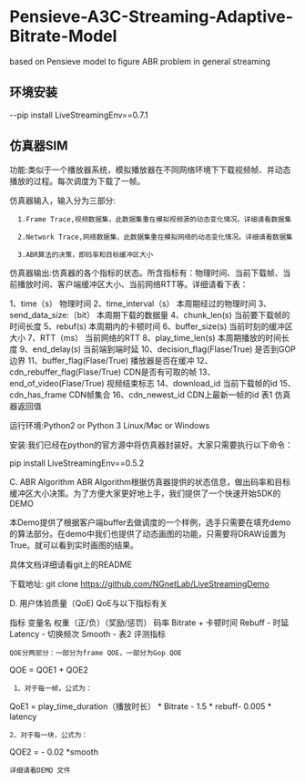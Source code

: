 # Pensieve-A3C-Streaming-Adaptive-Bitrate-Model
based on Pensieve model to figure ABR problem in general streaming

## 环境安装

--pip install LiveStreamingEnv==0.7.1

## 仿真器SIM

功能:类似于一个播放器系统，模拟播放器在不同网络环境下下载视频帧、并动态播放的过程。每次调度为下载了一帧。

仿真器输入，输入分为三部分:

      1.Frame Trace,视频数据集，此数据集重在模拟视频源的动态变化情况。详细请看数据集

      2.Network Trace,网络数据集，此数据集重在模拟网络的动态变化情况。详细请看数据集

      3.ABR算法的决策，即码率和目标缓冲区大小

仿真器输出:仿真器的各个指标的状态。所含指标有：物理时间、当前下载帧、当前播放时间、客户端缓冲区大小、当前网络RTT等。详细请看下表：

1、time（s）	物理时间
2、time_interval（s）	本周期经过的物理时间
3、send_data_size:（bit）	本周期下载的数据量
4、chunk_len(s)	当前要下载帧的时间长度
5、rebuf(s)	本周期内的卡顿时间
6、buffer_size(s)	当前时刻的缓冲区大小
7、RTT（ms）	当前网络的RTT
8、play_time_len(s)	本周期播放的时间长度
9、end_delay(s)	当前端到端时延
10、decision_flag(Flase/True)	是否到GOP边界
11、buffer_flag(Flase/True)	播放器是否在缓冲
12、cdn_rebuffer_flag(Flase/True)	CDN是否有可取的帧
13、end_of_video(Flase/True)	视频结束标志
14、download_id	当前下载帧的id
15、cdn_has_frame	CDN帧集合
16、cdn_newest_id	CDN上最新一帧的id
表1 仿真器返回值

运行环境:Python2 or Python 3 Linux/Mac or Windows

安装:我们已经在python的官方源中将仿真器封装好。大家只需要执行以下命令：

pip install LiveStreamingEnv==0.5.2


C. ABR Algorithm
ABR Algorithm根据仿真器提供的状态信息，做出码率和目标缓冲区大小决策。为了方便大家更好地上手，我们提供了一个快速开始SDK的DEMO

本Demo提供了根据客户端buffer去做调度的一个样例，选手只需要在填充demo的算法部分。在demo中我们也提供了动态画图的功能，只需要将DRAW设置为True。就可以看到实时画图的结果。

具体文档详细请看git上的README

下载地址: git clone https://github.com/NGnetLab/LiveStreamingDemo


D. 用户体验质量（QoE)
QoE与以下指标有关

指标	变量名	权重（正/负）（奖励/惩罚）
码率	Bitrate	+
卡顿时间	Rebuff	-
时延	Latency	-
切换频次	Smooth	-
表2 评测指标

    QOE分两部分：一部分为frame QOE，一部分为Gop QOE

QOE = QOE1 + QOE2

     1、对于每一帧，公式为：

QoE1 = play_time_duration（播放时长） * Bitrate - 1.5 * rebuff- 0.005 * latency

    2、对于每一块，公式为：

QOE2 = - 0.02 *smooth

    详细请看DEMO 文件

